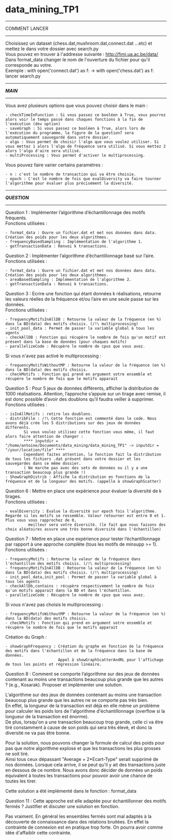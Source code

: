 # data_mining_TP1

**************
COMMENT LANCER
**************

Choisissez un dataset (chess.dat,mushroom.dat,connect.dat ...etc) et mettez le dans votre dossier avec search.py  
Vous pouvez en trouver à l'addresse suivante : http://fimi.ua.ac.be/data/  
Dans format_data changer le nom de l'ouverture du fichier pour qu'il corresponde au votre.  
Exemple :  with open('connect.dat') as f: ->  with open('chess.dat') as f:  
lancer search.py

**************
*****MAIN*****
**************

Vous avez plusieurs options que vous pouvez choisir dans le main :  

	- checkTimeInFunction : Si vous passez ce booléen à True, vous pourrez alors voir le temps passé dans chaques fonctions à la fin de l'exécution (dev option)  
	- saveGraph : Si vous passez ce booléen à True, alors lors de l'exécution du programme, la figure de la question7 sera automatiquement sauvegardé dans votre dossier.  
	- algo : Vous permet de choisir l'algo que vous voulez utiliser. Si vous mettez 1 alors l'algo de fréquence sera utilisé. Si vous mettez 2 alors l'algo d'aire sera utilisé.  
	- multiProcessing : Vous permet d'activer le multiprocessing.   
Vous pouvez faire varier certains paramètres :  

	- n : c'est le nombre de transaction qui va être choisie.  
	- epoch : C'est le nombre de fois que evalDiversity va faire tourner l'algorithme pour évaluer plus précisément la diversité.  

**************
***QUESTION***
**************

Question 1 : Implémenter l’algorithme d’échantillonnage des motifs fréquents.  
Fonctions utilisées :  

	- format_data : Ouvre un fichier.dat et met nos données dans data. Création des poids pour les deux algorithmes.  
	- frequencyBasedSampling : Implémentation de l'algorithme 1.  
	- getTransactionData : Renvoi k transactions.  

Question 2 : Implémenter l’algorithme d’échantillonnage basé sur l’aire.  
Fonctions utilisées :  
 
	- format_data : Ouvre un fichier.dat et met nos données dans data. Création des poids pour les deux algorithmes.  
	- areaBasedSampling : Implémentation de l'algorithme 2.
	- getTransactionData : Renvoi k transactions.  

Question 3 : Ecrire une fonction qui étant données k réalisations, retourne les valeurs réelles de la
fréquence et/ou l’aire en une seule passe sur les données.   
Fonctions utilisées :  

	- frequencyMotifsInAllDB : Retourne la valeur de la fréquence (en %) dans la BD(data) des motifs choisis. (/!\ multiprocessing)  
	- init_pool_data : Permet de passer la variable global à tous les agents  
	- checkAllDB : Fonction qui récupère le nombre de fois qu'un motif est présent dans la base de données (pour chaques motifs)  
	- parallelizeCode : Récupère le nombre de cpus que vous avez.

Si vous n'avez pas activé le multiprocessing :

    - frequencyMotifsWithoutMP : Retourne la valeur de la fréquence (en %) dans la BD(data) des motifs choisis.
    - checkMotifs : Fonction qui prend en argument votre ensemble et récupère le nombre de fois que le motifs apparait

Question 5 : Pour 5 jeux de données différents, afficher la distribution de 1000 réalisations. Attention,
l’approche s’appuie sur un tirage avec remise, il est donc possible d’avoir des doublons qu’il
faudra veiller à supprimer.   
Fonctions utilisées :  

	- isInAllMotifs : retire les doublons.  
	- distribFile : /!\ Cette fonction est commenté dans le code. Nous avons déjà crée les 5 distributions sur des jeux de données différents.  
			Si vous voulez utilisez cette fonction vous même, il faut alors faire attention de changer :  
			**** inputdir = "/home/antoine/Documents/data_mining/data_mining_TP1" -> inputdir = "/your/location/file" ****  
			Cependant faites attention, la fonction fait la distribution de tous les fichiers .dat présent dans votre dossier et les sauvegardes dans ce même dossier.  
			( Ne marche pas avec des sets de données ou il y a une transaction beaucoup plus grande !)  
	- ShowGraphDistrib : Affiche la distribution en fonctions de la fréquence et de la longueur des motifs. (appelle à showGraphScatter)  
	

Question 6 : Mettre en place une expérience pour évaluer la diversité de k tirages.   
Fonctions utilisées :  

	- evalDiversity : Evalue la diversité sur epoch fois l'algorithme. Regarde si les motifs se ressemble. Valeur retourner est entre 0 et 1. Plus vous vous rapprochez de 0,
			  meilleur sera votre diversité. (le fait que nous faisons des choix aléatoires assure une très bonne diversité dans l'échantillon)

Question 7 : Mettre en place une expérience pour tester l’échantillonnage par rapport à une approche
complète (tous les motifs de minsupp >= 1).   
Fonctions utilisées : 
 
	- frequencyMotifs : Retourne la valeur de la fréquence dans l'échantillon des motifs choisis. (/!\ multiprocessing)  
	- frequencyMotifsInAllDB : Retourne la valeur de la fréquence (en %) dans la BD(data) des motifs choisis. (/!\ multiprocessing)   
	- init_pool_data,init_pool : Permet de passer la variable global à tous les agents  
	- checkAllDb,contains : récupère respectivement le nombre de fois qu'un motifs apparait dans la BD et dans l'échantillon.  
	- parallelizeCode : Récupère le nombre de cpus que vous avez.  
	
Si vous n'avez pas choisis le multiprocessing :

	- frequencyMotifsWithoutMP : Retourne la valeur de la fréquence (en %) dans la BD(data) des motifs choisis.  
    - checkMotifs : Fonction qui prend en argument votre ensemble et récupère le nombre de fois que le motifs apparait  

Création du Graph :

    - showGraphFrequency : Création du graphe en fonction de la fréquence des motifs dans l'échantillon et de la fréquence dans la base de données.
                           Appel à showGraphScatterAndRL pour l'affichage de tous les points et régression linéaire.
                           
Question 8 : Comment se comporte l’algorithme sur des jeux de données contenant au moins une transactions beaucoup plus grande que les autres ? (e.g., Kosarak). 
Proposer et implémenter une solution.   

L'algorithme sur des jeux de données contenant au moins une transaction beaucoup plus grande que les autres ne se comporte pas très bien.  
En effet, la longueur de la transaction est déjà en elle même un problème pour calculer les poids lors de l'algorithme d'échantillonnage (overflow si la longueur de la transaction est énorme).  
De plus, lorsqu'on a une transaction beaucoup trop grande, celle ci va être tiré constamment à cause de son poids qui sera très élevé, et donc la diversité ne va pas être bonne.  

Pour la solution, nous pouvons changer la formule de calcul des poids pour pas que notre algorithme explose et que les transactions les plus grosses ne soit tiré.  
Ainsi tous ceux dépassant "Average + 2*Ecart-Type" serait supprimé de nos données. Lorsque cela arrive, il se peut qu'il y ait des transactions juste en dessous de ce nombre. Nous avons donc décider
de données un poids équivalent à toutes les transactions pour pouvoir avoir une chance de toutes les tirer.

Cette solution a été implémenté dans le fonction : format_data

Question 11 : Cette approche est elle adaptée pour échantillonner des motifs fermés ? Justifier et discuter une solution en fonction.

Pas vraiment. En général les ensembles fermés sont mal adaptés à la découverte de connaissance dans des relations bruitées.
En effet la contrainte de connexion est en pratique trop forte. On pourra avoir comme idée d'affaiblir cette contrainte.
















 
